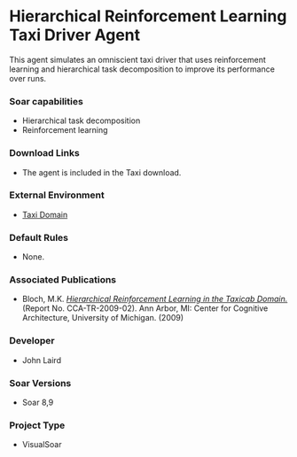 # Hierarchical Reinforcement Learning Taxi Driver Agent #
This agent simulates an omniscient taxi driver that uses reinforcement learning and hierarchical task decomposition to improve its performance over runs.

### Soar capabilities ###
  * Hierarchical task decomposition
  * Reinforcement learning

### Download Links ###
  * The agent is included in the Taxi download.

### External Environment ###
  * [Taxi Domain](Domains_Taxi.md)

### Default Rules ###
  * None.

### Associated Publications ###
  * Bloch, M.K. _[Hierarchical Reinforcement Learning in the Taxicab Domain.](http://www.eecs.umich.edu/~soar/sitemaker/docs/pubs/bazald_-_tr1.pdf)_ (Report No. CCA-TR-2009-02). Ann Arbor, MI: Center for Cognitive Architecture, University of Michigan. (2009)

### Developer ###
  * John Laird

### Soar Versions ###
  * Soar 8,9

### Project Type ###
  * VisualSoar